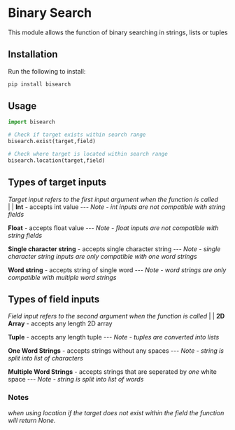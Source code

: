 # Binary Search

This module allows the function of binary searching in strings, lists or tuples



## Installation

Run the following to install:
```python
pip install bisearch
```



## Usage
```python
import bisearch 

# Check if target exists within search range
bisearch.exist(target,field)

# Check where target is located within search range
bisearch.location(target,field)
```


## Types of target inputs 
*Target input refers to the first input argument when the function is called*  
|
|
**Int** - accepts int value --- *Note - int inputs are not compatible with string fields*


**Float** - accepts float value --- *Note - float inputs are not compatible with string fields*


**Single character string** - accepts single character string --- *Note - single character string inputs are only compatible with one word strings*


**Word string** - accepts string of single word --- *Note - word strings are only compatible with multiple word strings*



## Types of field inputs
*Field input refers to the second argument when the function is called*
|
|
**2D Array** - accepts any length 2D array


**Tuple** - accepts any length tuple --- *Note - tuples are converted into lists*


**One Word Strings** - accepts strings without any spaces --- *Note - string is split into list of characters*


**Multiple Word Strings** - accepts strings that are seperated by *one* white space --- *Note - string is split into list of words*





### Notes
*when using location if the target does not exist within the field the function will return None.*


